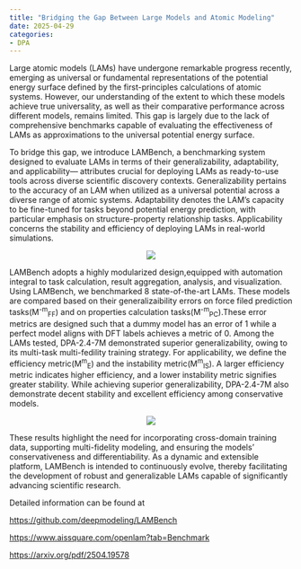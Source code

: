 ```yaml
---
title: "Bridging the Gap Between Large Models and Atomic Modeling"
date: 2025-04-29
categories:
- DPA
---
```


Large atomic models (LAMs) have undergone remarkable progress recently, emerging as universal or fundamental representations of the potential energy surface defined by the first-principles calculations of atomic systems. However, our understanding of the extent to which these models achieve true universality, as well as their comparative performance across different models, remains limited. This gap is largely due to the lack of comprehensive benchmarks capable of evaluating the effectiveness of LAMs as approximations to the universal potential energy surface. 

<!-- more -->

To bridge this gap, we introduce LAMBench, a benchmarking system designed to evaluate LAMs in terms of their generalizability, adaptability, and applicability— attributes crucial for deploying LAMs as ready-to-use tools across diverse scientific discovery contexts. Generalizability pertains to the accuracy of an LAM when utilized as a universal potential across a diverse range of atomic systems. Adaptability denotes the LAM’s capacity to be fine-tuned for tasks beyond potential energy prediction, with particular emphasis on structure-property relationship tasks. Applicability concerns the stability and efficiency of deploying LAMs in real-world simulations.

<center>
<img src="https://dp-public.oss-cn-beijing.aliyuncs.com/community/Blog%20Files/DeePMD_29_04_2025/p1.png">
</center>


LAMBench adopts a highly modularized design,equipped with automation integral to task calculation, result aggregation, analysis, and visualization. Using LAMBench, we benchmarked 8 state-of-the-art LAMs. These models are compared based on their generalizaibility errors on force filed prediction tasks(M<sup>-m</sup><sub>FF</sub>) and on properties calculation tasks(M<sup>-m</sup><sub>PC</sub>).These error metrics are designed such that a dummy model has an error of 1 while a perfect model aligns with DFT labels achieves a metric of 0. Among the LAMs tested, DPA-2.4-7M demonstrated superior generalizability, owing to its multi-task multi-fedility training strategy. For applicability, we define the efficiency metric(M<sup>m</sup><sub>E</sub>) and the instability metric(M<sup>m</sup><sub>IS</sub>). A larger efficiency metric indicates higher efficiency, and a lower instability metric signifies greater stability.  While achieving superior generalizability, DPA-2.4-7M also demonstrate decent stability and excellent efficiency among conservative models.

<center>
<img src="https://dp-public.oss-cn-beijing.aliyuncs.com/community/Blog%20Files/DeePMD_29_04_2025/p2.png">
</center>

These results highlight the need for incorporating cross-domain training data, supporting multi-fidelity modeling, and ensuring the models’ conservativeness and differentiability. As a dynamic and extensible platform, LAMBench is intended to continuously evolve, thereby facilitating the development of robust and generalizable LAMs capable of significantly advancing scientific research.

Detailed information can be found at 

https://github.com/deepmodeling/LAMBench

https://www.aissquare.com/openlam?tab=Benchmark

https://arxiv.org/pdf/2504.19578

